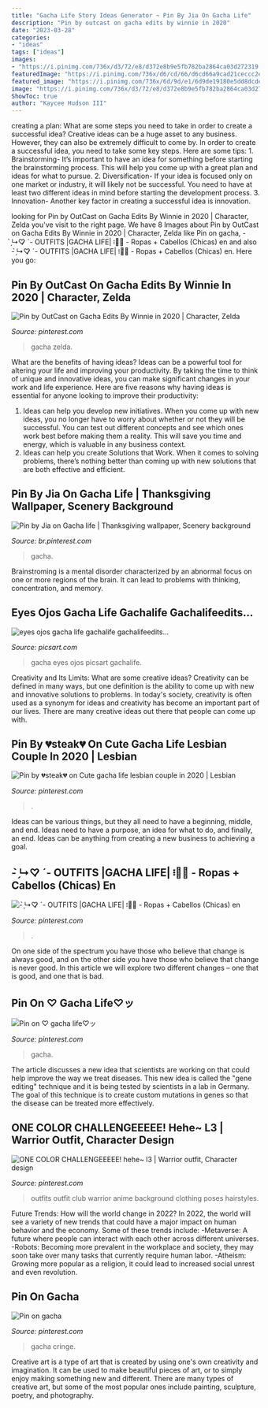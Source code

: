 ```yaml
---
title: "Gacha Life Story Ideas Generator ~ Pin By Jia On Gacha Life"
description: "Pin by outcast on gacha edits by winnie in 2020"
date: "2023-03-28"
categories:
- "ideas"
tags: ["ideas"]
images:
- "https://i.pinimg.com/736x/d3/72/e8/d372e8b9e5fb782ba2864ca03d272319.jpg"
featuredImage: "https://i.pinimg.com/736x/d6/cd/66/d6cd66a9cad21ceccc2e843283b7449f.jpg"
featured_image: "https://i.pinimg.com/736x/6d/9d/e1/6d9de19180e5dd8dcde9f4408d110edc.jpg"
image: "https://i.pinimg.com/736x/d3/72/e8/d372e8b9e5fb782ba2864ca03d272319.jpg"
ShowToc: true
author: "Kaycee Hudson III"
---
```



creating a plan: What are some steps you need to take in order to create a successful idea?
Creative ideas can be a huge asset to any business. However, they can also be extremely difficult to come by. In order to create a successful idea, you need to take some key steps. Here are some tips: 1. Brainstorming- It’s important to have an idea for something before starting the brainstorming process. This will help you come up with a great plan and ideas for what to pursue. 2. Diversification- If your idea is focused only on one market or industry, it will likely not be successful. You need to have at least two different ideas in mind before starting the development process. 3. Innovation- Another key factor in creating a successful idea is innovation.

	

		
looking for Pin by OutCast on Gacha Edits By Winnie in 2020 | Character, Zelda you've visit to the right page. We have 8 Images about Pin by OutCast on Gacha Edits By Winnie in 2020 | Character, Zelda like Pin on gacha, - ̗̀↳♡̷̷ ˊ- OUTFITS |GACHA LIFE| ፧⿴⃟ - Ropas + Cabellos (Chicas) en and also - ̗̀↳♡̷̷ ˊ- OUTFITS |GACHA LIFE| ፧⿴⃟ - Ropas + Cabellos (Chicas) en. Here you go:
		
    
## Pin By OutCast On Gacha Edits By Winnie In 2020 | Character, Zelda

<img loading=lazy src="https://i.pinimg.com/736x/23/c8/ed/23c8ed9ee91ef0a02c58134d2cd71aae.jpg" onerror="this.onerror=null;this.src='https://tse2.mm.bing.net/th?id=OIP.qd9LRtEornjUKnKiPqLW_AHaIH&amp;pid=15.1';" alt="Pin by OutCast on Gacha Edits By Winnie in 2020 | Character, Zelda">

_Source: pinterest.com_

>gacha zelda. 

	

What are the benefits of having ideas?
Ideas can be a powerful tool for altering your life and improving your productivity. By taking the time to think of unique and innovative ideas, you can make significant changes in your work and life experience. Here are five reasons why having ideas is essential for anyone looking to improve their productivity: 
1. Ideas can help you develop new initiatives. When you come up with new ideas, you no longer have to worry about whether or not they will be successful. You can test out different concepts and see which ones work best before making them a reality. This will save you time and energy, which is valuable in any business context. 
2. Ideas can help you create Solutions that Work. When it comes to solving problems, there’s nothing better than coming up with new solutions that are both effective and efficient.

    
## Pin By Jia On Gacha Life | Thanksgiving Wallpaper, Scenery Background

<img loading=lazy src="https://i.pinimg.com/736x/d8/36/cb/d836cba48672a2612c4c8f7acf4024fc.jpg" onerror="this.onerror=null;this.src='https://tse3.mm.bing.net/th?id=OIP.H98f7QwhS5qgvHmYog2HiQAAAA&amp;pid=15.1';" alt="Pin by Jia on Gacha life | Thanksgiving wallpaper, Scenery background">

_Source: br.pinterest.com_

>gacha. 

	

Brainstroming is a mental disorder characterized by an abnormal focus on one or more regions of the brain. It can lead to problems with thinking, concentration, and memory.

    
## Eyes Ojos Gacha Life Gachalife Gachalifeedits...

<img loading=lazy src="http://cdn140.picsart.com/305278402000211.png" onerror="this.onerror=null;this.src='https://tse3.mm.bing.net/th?id=OIP.cNJuUaOO7jIFNabFal5EXQHaHa&amp;pid=15.1';" alt="eyes ojos gacha life gachalife gachalifeedits...">

_Source: picsart.com_

>gacha eyes ojos picsart gachalife. 

	

Creativity and Its Limits: What are some creative ideas?
Creativity can be defined in many ways, but one definition is the ability to come up with new and innovative solutions to problems. In today's society, creativity is often used as a synonym for ideas and creativity has become an important part of our lives. There are many creative ideas out there that people can come up with.

    
## Pin By 💔steak💔 On Cute Gacha Life Lesbian Couple In 2020 | Lesbian

<img loading=lazy src="https://i.pinimg.com/736x/e5/0e/ef/e50eef9ef5991b70e97a3ee7e1e13cee.jpg" onerror="this.onerror=null;this.src='https://tse1.mm.bing.net/th?id=OIP.7w-0ZNFoVtNHN7RTQZBCOAHaK8&amp;pid=15.1';" alt="Pin by 💔steak💔 on Cute gacha life lesbian couple in 2020 | Lesbian">

_Source: pinterest.com_

>. 

	

Ideas can be various things, but they all need to have a beginning, middle, and end. Ideas need to have a purpose, an idea for what to do, and finally, an end. Ideas can be anything from creating a new business to achieving a goal.

    
## - ̗̀↳♡̷̷ ˊ- OUTFITS |GACHA LIFE| ፧⿴⃟ - Ropas + Cabellos (Chicas) En

<img loading=lazy src="https://i.pinimg.com/736x/6d/9d/e1/6d9de19180e5dd8dcde9f4408d110edc.jpg" onerror="this.onerror=null;this.src='https://tse2.mm.bing.net/th?id=OIP.o8aBuHNM_vcJ5X7CoDcTZQHaEK&amp;pid=15.1';" alt="- ̗̀↳♡̷̷ ˊ- OUTFITS |GACHA LIFE| ፧⿴⃟ - Ropas + Cabellos (Chicas) en">

_Source: pinterest.com_

>. 

	

On one side of the spectrum you have those who believe that change is always good, and on the other side you have those who believe that change is never good. In this article we will explore two different changes – one that is good, and one that is bad.

    
## Pin On ♡ Gacha Life♡ッ

<img loading=lazy src="https://i.pinimg.com/736x/b1/bb/3b/b1bb3b645d6f7fffde9a0109b335d69d.jpg" onerror="this.onerror=null;this.src='https://tse4.mm.bing.net/th?id=OIP.v-MsliyCZvwTRCA1_jOoWQAAAA&amp;pid=15.1';" alt="Pin on ♡ gacha life♡ッ">

_Source: pinterest.com_

>gacha. 

	

The article discusses a new idea that scientists are working on that could help improve the way we treat diseases. This new idea is called the "gene editing" technique and it is being tested by scientists in a lab in Germany. The goal of this technique is to create custom mutations in genes so that the disease can be treated more effectively.

    
## ONE COLOR CHALLENGEEEEE! Hehe~ L3 | Warrior Outfit, Character Design

<img loading=lazy src="https://i.pinimg.com/736x/d6/cd/66/d6cd66a9cad21ceccc2e843283b7449f.jpg" onerror="this.onerror=null;this.src='https://tse2.mm.bing.net/th?id=OIP.TVn3R5ZmBHOQJb_DXuq-YwHaEK&amp;pid=15.1';" alt="ONE COLOR CHALLENGEEEEE! hehe~ l3 | Warrior outfit, Character design">

_Source: pinterest.com_

>outfits outfit club warrior anime background clothing poses hairstyles. 

	

Future Trends: How will the world change in 2022?
In 2022, the world will see a variety of new trends that could have a major impact on human behavior and the economy. Some of these trends include: 
-Metaverse: A future where people can interact with each other across different universes. 
-Robots: Becoming more prevalent in the workplace and society, they may soon take over many tasks that currently require human labor. 
-Atheism: Growing more popular as a religion, it could lead to increased social unrest and even revolution.

    
## Pin On Gacha

<img loading=lazy src="https://i.pinimg.com/736x/d3/72/e8/d372e8b9e5fb782ba2864ca03d272319.jpg" onerror="this.onerror=null;this.src='https://tse4.mm.bing.net/th?id=OIP.tZSooGm8U_Qpxsx7NX-OBgHaFj&amp;pid=15.1';" alt="Pin on gacha">

_Source: pinterest.com_

>gacha cringe. 

	

Creative art is a type of art that is created by using one's own creativity and imagination. It can be used to make beautiful pieces of art, or to simply enjoy making something new and different. There are many types of creative art, but some of the most popular ones include painting, sculpture, poetry, and photography.

